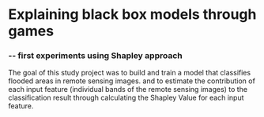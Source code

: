 # Explaining black box models through games
### -- first experiments using Shapley approach

The goal of this study project was to build and train a model that classifies flooded areas in remote sensing images.
and to estimate the contribution of each input feature (individual bands of the remote sensing images) to the classification result
through calculating the Shapley Value for each input feature.

